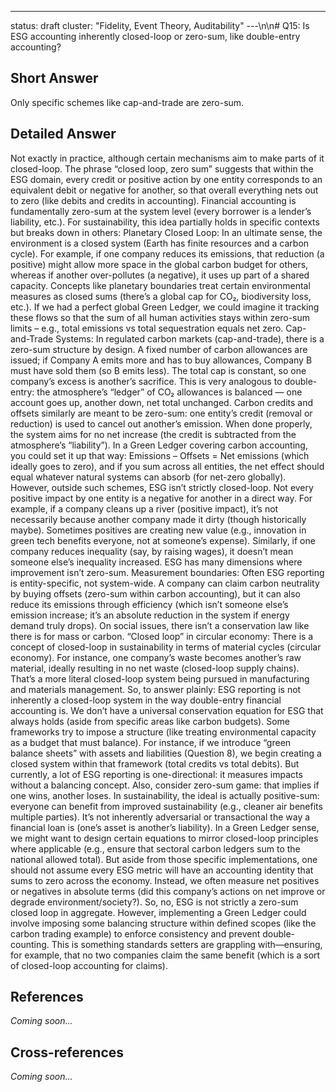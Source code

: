 ---
status: draft
cluster: "Fidelity, Event Theory, Auditability"
---\n\n# Q15: Is ESG accounting inherently closed-loop or zero-sum, like double-entry accounting?

## Short Answer

Only specific schemes like cap-and-trade are zero-sum.

## Detailed Answer

Not exactly in practice, although certain mechanisms aim to make parts of it closed-loop. The phrase “closed loop, zero sum” suggests that within the ESG domain, every credit or positive action by one entity corresponds to an equivalent debit or negative for another, so that overall everything nets out to zero (like debits and credits in accounting). Financial accounting is fundamentally zero-sum at the system level (every borrower is a lender’s liability, etc.). For sustainability, this idea partially holds in specific contexts but breaks down in others:
Planetary Closed Loop: In an ultimate sense, the environment is a closed system (Earth has finite resources and a carbon cycle). For example, if one company reduces its emissions, that reduction (a positive) might allow more space in the global carbon budget for others, whereas if another over-pollutes (a negative), it uses up part of a shared capacity. Concepts like planetary boundaries treat certain environmental measures as closed sums (there’s a global cap for CO₂, biodiversity loss, etc.). If we had a perfect global Green Ledger, we could imagine it tracking these flows so that the sum of all human activities stays within zero-sum limits – e.g., total emissions vs total sequestration equals net zero.
Cap-and-Trade Systems: In regulated carbon markets (cap-and-trade), there is a zero-sum structure by design. A fixed number of carbon allowances are issued; if Company A emits more and has to buy allowances, Company B must have sold them (so B emits less). The total cap is constant, so one company’s excess is another’s sacrifice. This is very analogous to double-entry: the atmosphere’s “ledger” of CO₂ allowances is balanced — one account goes up, another down, net total unchanged. Carbon credits and offsets similarly are meant to be zero-sum: one entity’s credit (removal or reduction) is used to cancel out another’s emission. When done properly, the system aims for no net increase (the credit is subtracted from the atmosphere’s “liability”). In a Green Ledger covering carbon accounting, you could set it up that way: Emissions – Offsets = Net emissions (which ideally goes to zero), and if you sum across all entities, the net effect should equal whatever natural systems can absorb (for net-zero globally).
However, outside such schemes, ESG isn’t strictly closed-loop. Not every positive impact by one entity is a negative for another in a direct way. For example, if a company cleans up a river (positive impact), it’s not necessarily because another company made it dirty (though historically maybe). Sometimes positives are creating new value (e.g., innovation in green tech benefits everyone, not at someone’s expense). Similarly, if one company reduces inequality (say, by raising wages), it doesn’t mean someone else’s inequality increased. ESG has many dimensions where improvement isn’t zero-sum.
Measurement boundaries: Often ESG reporting is entity-specific, not system-wide. A company can claim carbon neutrality by buying offsets (zero-sum within carbon accounting), but it can also reduce its emissions through efficiency (which isn’t someone else’s emission increase; it’s an absolute reduction in the system if energy demand truly drops). On social issues, there isn’t a conservation law like there is for mass or carbon.
“Closed loop” in circular economy: There is a concept of closed-loop in sustainability in terms of material cycles (circular economy). For instance, one company’s waste becomes another’s raw material, ideally resulting in no net waste (closed-loop supply chains). That’s a more literal closed-loop system being pursued in manufacturing and materials management.
So, to answer plainly: ESG reporting is not inherently a closed-loop system in the way double-entry financial accounting is. We don’t have a universal conservation equation for ESG that always holds (aside from specific areas like carbon budgets). Some frameworks try to impose a structure (like treating environmental capacity as a budget that must balance). For instance, if we introduce “green balance sheets” with assets and liabilities (Question 8), we begin creating a closed system within that framework (total credits vs total debits). But currently, a lot of ESG reporting is one-directional: it measures impacts without a balancing concept.
Also, consider zero-sum game: that implies if one wins, another loses. In sustainability, the ideal is actually positive-sum: everyone can benefit from improved sustainability (e.g., cleaner air benefits multiple parties). It’s not inherently adversarial or transactional the way a financial loan is (one’s asset is another’s liability).
In a Green Ledger sense, we might want to design certain equations to mirror closed-loop principles where applicable (e.g., ensure that sectoral carbon ledgers sum to the national allowed total). But aside from those specific implementations, one should not assume every ESG metric will have an accounting identity that sums to zero across the economy. Instead, we often measure net positives or negatives in absolute terms (did this company’s actions on net improve or degrade environment/society?).
So, no, ESG is not strictly a zero-sum closed loop in aggregate. However, implementing a Green Ledger could involve imposing some balancing structure within defined scopes (like the carbon trading example) to enforce consistency and prevent double-counting. This is something standards setters are grappling with—ensuring, for example, that no two companies claim the same benefit (which is a sort of closed-loop accounting for claims).

## References

*Coming soon...*

## Cross-references

*Coming soon...*